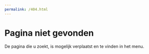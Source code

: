 ```yaml
---
permalink: /404.html
---
```


# Pagina niet gevonden

De pagina die u zoekt, is mogelijk verplaatst en te vinden in het menu.
